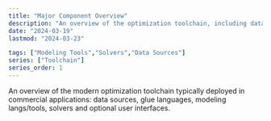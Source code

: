 ```yaml
---
title: "Major Component Overview"
description: "An overview of the optimization toolchain, including data sources, glue languages, modeling langs/tools, solvers and optional user interfaces."
date: "2024-03-19"
lastmod: "2024-03-23"

tags: ["Modeling Tools","Solvers","Data Sources"]
series: ["Toolchain"]
series_order: 1
---
```


An overview of the modern optimization toolchain typically deployed in commercial applications: data sources, glue languages, modeling langs/tools, solvers and optional user interfaces.
